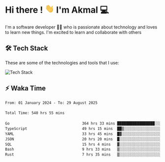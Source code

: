 # Hi there ! <img src="https://github.com/ABSphreak/ABSphreak/blob/master/gifs/Hi.gif" width="30"> I'm Akmal  💻

I'm a software developer 👨‍💻 who is passionate about technology and loves to learn new things. I'm excited to learn and collaborate with others

## 🛠️ Tech Stack

These are some of the technologies and tools that I use:

![Tech Stack](https://skillicons.dev/icons?i=typescript,nodejs,javascript,express,nest,sequelize,go,rabbitmq,python,solidity,react,vue,next,nuxtjs,webpack,vite,tailwindcss,bootstrap,css,scss,html,vercel,firebase,heroku,netlify,docker,postgresql,mongodb,redis,mysql,graphql,git,github,gitlab,vscode,figma,postman,pytorch,tensorflow,bash)

## ⚡ Waka Time
<!--START_SECTION:waka-->

```txt
From: 01 January 2024 - To: 29 August 2025

Total Time: 540 hrs 55 mins

Go                                 364 hrs 33 mins █████████████████░░░░░░░░   67.40 %
TypeScript                         49 hrs 15 mins  ██▒░░░░░░░░░░░░░░░░░░░░░░   09.11 %
YAML                               33 hrs 45 mins  █▓░░░░░░░░░░░░░░░░░░░░░░░   06.24 %
JSON                               20 hrs 20 mins  █░░░░░░░░░░░░░░░░░░░░░░░░   03.76 %
SQL                                15 hrs 4 mins   ▓░░░░░░░░░░░░░░░░░░░░░░░░   02.79 %
Bash                               9 hrs 33 mins   ▒░░░░░░░░░░░░░░░░░░░░░░░░   01.77 %
Rust                               7 hrs 35 mins   ▒░░░░░░░░░░░░░░░░░░░░░░░░   01.40 %
```

<!--END_SECTION:waka-->


